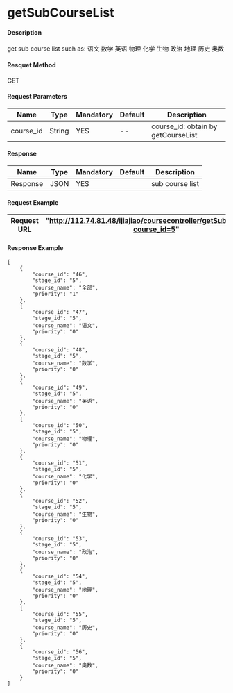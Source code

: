 # getSubCourseList


#### Description
get sub course list such as:  语文 数学 英语 物理 化学 生物 政治 地理 历史 奥数
#### Resquet Method
GET
#### Request Parameters

| Name | Type | Mandatory | Default | Description |
| -- | -- | -- | -- | -- |
| course_id | String | YES | -- | course_id: obtain by getCourseList |



#### Response
| Name | Type | Mandatory | Default | Description |
| -- | -- | -- | -- | -- |
| Response | JSON | YES| | sub course list  |


#### Request Example

|Request URL | "http://112.74.81.48/ijiajiao/coursecontroller/getSubCourseList?course_id=5" |
| --| -- |


#### Response Example

```
[
    {
        "course_id": "46",
        "stage_id": "5",
        "course_name": "全部",
        "priority": "1"
    },
    {
        "course_id": "47",
        "stage_id": "5",
        "course_name": "语文",
        "priority": "0"
    },
    {
        "course_id": "48",
        "stage_id": "5",
        "course_name": "数学",
        "priority": "0"
    },
    {
        "course_id": "49",
        "stage_id": "5",
        "course_name": "英语",
        "priority": "0"
    },
    {
        "course_id": "50",
        "stage_id": "5",
        "course_name": "物理",
        "priority": "0"
    },
    {
        "course_id": "51",
        "stage_id": "5",
        "course_name": "化学",
        "priority": "0"
    },
    {
        "course_id": "52",
        "stage_id": "5",
        "course_name": "生物",
        "priority": "0"
    },
    {
        "course_id": "53",
        "stage_id": "5",
        "course_name": "政治",
        "priority": "0"
    },
    {
        "course_id": "54",
        "stage_id": "5",
        "course_name": "地理",
        "priority": "0"
    },
    {
        "course_id": "55",
        "stage_id": "5",
        "course_name": "历史",
        "priority": "0"
    },
    {
        "course_id": "56",
        "stage_id": "5",
        "course_name": "奥数",
        "priority": "0"
    }
]
```






